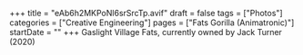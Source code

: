 +++
title = "eAb6h2MKPoNl6srSrcTp.avif"
draft = false
tags = ["Photos"]
categories = ["Creative Engineering"]
pages = ["Fats Gorilla (Animatronic)"]
startDate = ""
+++
Gaslight Village Fats, currently owned by Jack Turner (2020)

